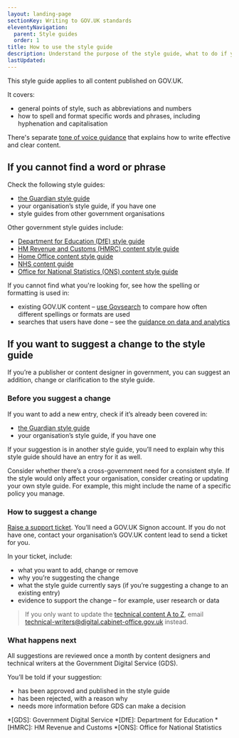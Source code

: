 ```yaml
---
layout: landing-page
sectionKey: Writing to GOV.UK standards
eleventyNavigation:
  parent: Style guides
  order: 1
title: How to use the style guide
description: Understand the purpose of the style guide, what to do if you cannot find something in it and how to ask for updates to it.
lastUpdated:
---
```

This style guide applies to all content published on GOV.UK.

It covers:

- general points of style, such as abbreviations and numbers
- how to spell and format specific words and phrases, including hyphenation and capitalisation

There's separate [tone of voice guidance](/writing-to-gov-uk-standards/tone-of-voice/) that explains how to write effective and clear content.

## If you cannot find a word or phrase

Check the following style guides:

- [the Guardian style guide](https://www.theguardian.com/guardian-observer-style-guide-a)
- your organisation’s style guide, if you have one
- style guides from other government organisations

Other government style guides include:

- [Department for Education (DfE) style guide](https://design.education.gov.uk/content-design/style-guide)
- [HM Revenue and Customs (HMRC) content style guide](https://design.tax.service.gov.uk/hmrc-content-style-guide/)
- [Home Office content style guide](https://design.homeoffice.gov.uk/content-style-guide)
- [NHS content guide](https://service-manual.nhs.uk/content)
- [Office for National Statistics (ONS) content style guide](https://service-manual.ons.gov.uk/content)

If you cannot find what you're looking for, see how the spelling or formatting is used in:

- existing GOV.UK content – [use Govsearch](https://gov-search.service.gov.uk/) to compare how often different spellings or formats are used
- searches that users have done – see the [guidance on data and analytics](/writing-to-gov-uk-standards/find-tools-resources/find-out-terms-users-searching/)

## If you want to suggest a change to the style guide

If you’re a publisher or content designer in government, you can suggest an addition, change or clarification to the style guide.

### Before you suggest a change

If you want to add a new entry, check if it’s already been covered in:

- [the Guardian style guide](https://www.theguardian.com/guardian-observer-style-guide-a)
- your organisation’s style guide, if you have one

If your suggestion is in another style guide, you’ll need to explain why this style guide should have an entry for it as well.

Consider whether there’s a cross-government need for a consistent style. If the style would only affect your organisation, consider creating or updating your own style guide. For example, this might include the name of a specific policy you manage.

### How to suggest a change

[Raise a support ticket](https://support.publishing.service.gov.uk/content_advice_request/new). You’ll need a GOV.UK Signon account. If you do not have one, contact your organisation’s GOV.UK content lead to send a ticket for you.

In your ticket, include:

- what you want to add, change or remove
- why you’re suggesting the change
- what the style guide currently says (if you’re suggesting a change to an existing entry)
- evidence to support the change – for example, user research or data

>If you only want to update the [technical content A to Z](/writing-to-gov-uk-standards/style-guides/technical-a-to-z/), email <technical-writers@digital.cabinet-office.gov.uk> instead.

### What happens next

All suggestions are reviewed once a month by content designers and technical writers at the Government Digital Service (GDS).

You’ll be told if your suggestion:

- has been approved and published in the style guide
- has been rejected, with a reason why
- needs more information before GDS can make a decision

*[GDS]: Government Digital Service
*[DfE]: Department for Education
*[HMRC]: HM Revenue and Customs
*[ONS]: Office for National Statistics
